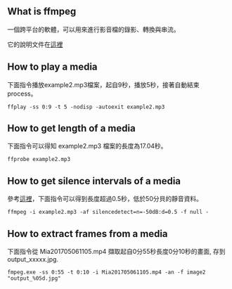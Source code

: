 ## What is ffmpeg
一個跨平台的軟體，可以用來進行影音檔的錄影、轉換與串流。

它的說明文件在[這裡](https://ffmpeg.org/documentation.html)

## How to play a media

下面指令播放example2.mp3檔案，起自9秒，播放5秒，接著自動結束 process。
```
ffplay -ss 0:9 -t 5 -nodisp -autoexit example2.mp3
```

## How to get length of a media
下面指令可以得知 example2.mp3 檔案的長度為17.04秒。
```
ffprobe example2.mp3
```

## How to get silence intervals of a media
參考[這裡](https://ffmpeg.org/ffmpeg-filters.html#silencedetect)，下面指令可以得到長度超過0.5秒，低於50分貝的靜音資料。
```
ffmpeg -i example2.mp3 -af silencedetect=n=-50dB:d=0.5 -f null -
```

## How to extract frames from a media
下面指令從 Mia201705061105.mp4 擷取起自0分55秒長度0分10秒的畫面, 存到 output_xxxxx.jpg.
```
fmpeg.exe -ss 0:55 -t 0:10 -i Mia201705061105.mp4 -an -f image2 "output_%05d.jpg"
```
 


